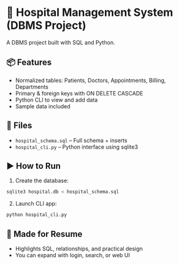 # 🏥 Hospital Management System (DBMS Project)

A  DBMS project built with SQL and Python.

## 📦 Features

- Normalized tables: Patients, Doctors, Appointments, Billing, Departments
- Primary & foreign keys with ON DELETE CASCADE
- Python CLI to view and add data
- Sample data included

## 📁 Files

- `hospital_schema.sql` – Full schema + inserts
- `hospital_cli.py` – Python interface using sqlite3

## ▶️ How to Run

1. Create the database:
```bash
sqlite3 hospital.db < hospital_schema.sql
```

2. Launch CLI app:
```bash
python hospital_cli.py
```

## 📌 Made for Resume

- Highlights SQL, relationships, and practical design
- You can expand with login, search, or web UI

